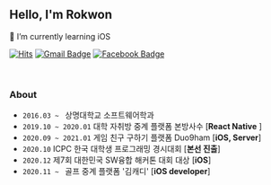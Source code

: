 ## Hello, I'm Rokwon
🌱 I’m currently learning iOS

[![Hits](https://hits.seeyoufarm.com/api/count/incr/badge.svg?url=https%3A%2F%2Fgithub.com%2FRokwonK&count_bg=%23D9DDD7&title_bg=%233CDD04&icon=&icon_color=%23E7E7E7&title=Visit&edge_flat=false)](https://hits.seeyoufarm.com)
[![Gmail Badge](https://img.shields.io/badge/Gmail-d14836?style=flat-square&logo=Gmail&logoColor=white&link=mailto:rokwon79@gmail.com)](mailto:rokwon79@gmail.com)
[![Facebook Badge](https://img.shields.io/badge/facebook-1877f2?style=flat-square&logo=facebook&logoColor=white&link=https://www.facebook.com/profile.php?id=100006676302174)](https://www.facebook.com/profile.php?id=100006676302174)

<br>

### About
- `2016.03 ~ ` 상명대학교 소프트웨어학과 
- `2019.10 ~ 2020.01` 대학 자취방 중계 플랫폼 본방사수 [**React Native** ]
- `2020.09 ~ 2021.01` 게임 친구 구하기 플랫폼 Duo9ham [**iOS, Server**] 
- `2020.10` ICPC 한국 대학생 프로그래밍 경시대회 [**본선 진출**] 
- `2020.12` 제7회 대한민국 SW융합 해커톤 대회 대상 [**iOS**] 
- `2020.11 ~ ` 골프 중계 플랫폼 '김캐디' [**iOS developer**] 

<br>
